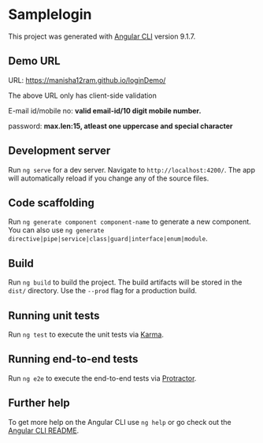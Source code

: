 # Samplelogin

This project was generated with [Angular CLI](https://github.com/angular/angular-cli) version 9.1.7.

## Demo URL

URL:  https://manisha12ram.github.io/loginDemo/

The above URL only has client-side validation

E-mail id/mobile no: **valid email-id/10 digit mobile number.**

password: **max.len:15, atleast one uppercase and special character** 

## Development server

Run `ng serve` for a dev server. Navigate to `http://localhost:4200/`. The app will automatically reload if you change any of the source files.

## Code scaffolding

Run `ng generate component component-name` to generate a new component. You can also use `ng generate directive|pipe|service|class|guard|interface|enum|module`.

## Build

Run `ng build` to build the project. The build artifacts will be stored in the `dist/` directory. Use the `--prod` flag for a production build.

## Running unit tests

Run `ng test` to execute the unit tests via [Karma](https://karma-runner.github.io).

## Running end-to-end tests

Run `ng e2e` to execute the end-to-end tests via [Protractor](http://www.protractortest.org/).

## Further help

To get more help on the Angular CLI use `ng help` or go check out the [Angular CLI README](https://github.com/angular/angular-cli/blob/master/README.md).
